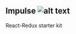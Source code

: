 ## Impulse  ![alt text](http://static1.squarespace.com/static/586d3da05016e1d9828c3e36/t/593ad7cc29687fe5f8cb466b/1497028559111/impulse-icon%401200x.png?format=100w "Logo Title Text 1")

React-Redux starter kit
 

